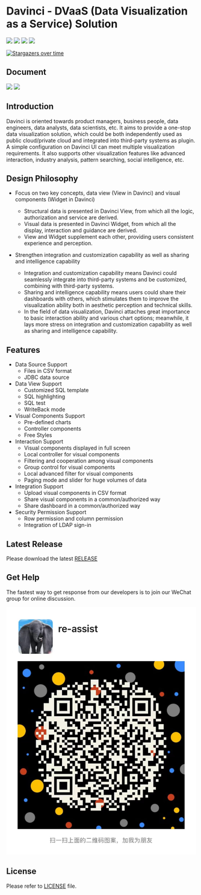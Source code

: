 # Davinci - DVaaS (Data Visualization as a Service) Solution
[![](https://camo.githubusercontent.com/8cb994f6c4a156c623fe057fccd7fb7d7d2e8c9b/68747470733a2f2f696d672e736869656c64732e696f2f62616467652f6c6963656e73652d417061636865253230322d3445423142412e737667)](https://www.apache.org/licenses/LICENSE-2.0.html)
[![](https://camo.githubusercontent.com/0a56ffb0993fb7eee49b4dcacbd16f6cd6c7a36c/68747470733a2f2f746f6b65692e72732f62312f6769746875622f6564703936332f646176696e63693f63617465676f72793d6c696e6573)](https://github.com/edp963/davinci)
[![](https://camo.githubusercontent.com/95eb9dee35be192f77c53f880fa607344dc0beb5/68747470733a2f2f7472617669732d63692e6f72672f6564703936332f646176696e63692e7376673f6272616e63683d6d6173746572)](https://travis-ci.org/edp963/davinci)
[![](https://camo.githubusercontent.com/6d479c039e85e35b14a751d8103a5dbd8b72d140/68747470733a2f2f696d672e736869656c64732e696f2f6769746875622f72656c656173652f6564703936332f646176696e63692e737667)](https://github.com/edp963/davinci/releases)

[![Stargazers over time](https://starchart.cc/edp963/davinci.svg)](https://starchart.cc/edp963/davinci)

## Document
[![](https://img.shields.io/badge/README-%E4%B8%AD%E6%96%87%E7%89%88-blue.svg)](https://github.com/edp963/davinci/blob/master/README-CH.md)
[![](https://img.shields.io/badge/%E7%94%A8%E6%88%B7%E6%89%8B%E5%86%8C-%E4%B8%AD%E6%96%87%E7%89%88-blue.svg)](https://edp963.github.io/davinci/)

## Introduction
Davinci is oriented towards product managers, business people, data engineers, data analysts, data scientists, etc. It aims to provide a one-stop data visualization solution, which could be both independently used as public cloud/private cloud and integrated into third-party systems as plugin. A simple configuration on Davinci UI can meet multiple visualization requirements. It also supports other visualization features like advanced interaction, industry analysis, pattern searching, social intelligence, etc.

## Design Philosophy
* Focus on two key concepts, data view (View in Davinci) and visual components (Widget in Davinci) 

  * Structural data is presented in Davinci View, from which all the logic, authorization and service are derived.
  * Visual data is presented in Davinci Widget, from which all the display, interaction and guidance are derived.
  * View and Widget supplement each other, providing users consistent experience and perception.
* Strengthen integration and customization capability as well as sharing and intelligence capability
  * Integration and customization capability means Davinci could seamlessly integrate into third-party systems and be customized,  combining with third-party systems.
  * Sharing and intelligence capability means users could share their dashboards with others, which stimulates them to improve the visualization ability both in aesthetic perception and technical skills.
  * In the field of data visualization, Davinci attaches great importance to basic interaction ability and various chart options; meanwhile, it lays more stress on integration and customization capability as well as sharing and intelligence capability.

## Features
* Data Source Support
  * Files in CSV format
  * JDBC data source
* Data View Support
  * Customized SQL template
  * SQL highlighting
  * SQL test
  * WriteBack mode
* Visual Components Support
  * Pre-defined charts
  * Controller components
  * Free Styles
* Interaction Support
  * Visual components displayed in full screen
  * Local controller for visual components
  * Filtering and cooperation among visual components
  * Group control for visual components
  * Local advanced filter for visual components
  * Paging mode and slider for huge volumes of data
* Integration Support
  * Upload visual components in CSV format
  * Share visual components in a common/authorized way
  * Share dashboard in a common/authorized way
* Security Permission Support
  * Row permission and column permission
  * Integration of LDAP sign-in
  
## Latest Release
Please download the latest [RELEASE](https://github.com/edp963/davinci/releases/download/v0.3.0-rc/davinci-assembly_0.3.1-0.3.1-SNAPSHOT-dist-rc.zip)

## Get Help
The fastest way to get response from our developers is to join our WeChat group for online discussion.

![wechat](https://github.com/edp963/edp-resource/raw/master/WeChat.jpeg)

## License
Please refer to [LICENSE](https://github.com/edp963/davinci/blob/master/LICENSE) file.
  

